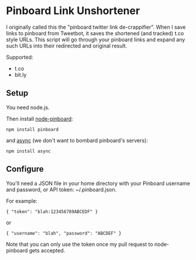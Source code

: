 Pinboard Link Unshortener
=================================

I originally called this the "pinboard twitter link de-crappifier". When I save links to pinboard
from Tweetbot, it saves the shortened (and tracked) t.co style URLs. This script will
go through your pinboard links and expand any such URLs into their redirected and original result.

Supported:

- t.co
- bit.ly


Setup
----

You need node.js.

Then install [node-pinboard](https://github.com/frozzare/node-pinboard):

    npm install pinboard

and [async](https://github.com/caolan/async) (we don't want to bombard pinboard's servers):

    npm install async

Configure
-----

You'll need a JSON file in your home directory with your Pinboard username and password, or API
token: ~/.pinboard.json.

For example:

    { "token": "blah:123456789ABCEDF" }

or

    { "username": "blah", "password": "ABCDEF" }

Note that you can only use the token once my pull request to node-pinboard gets accepted.

